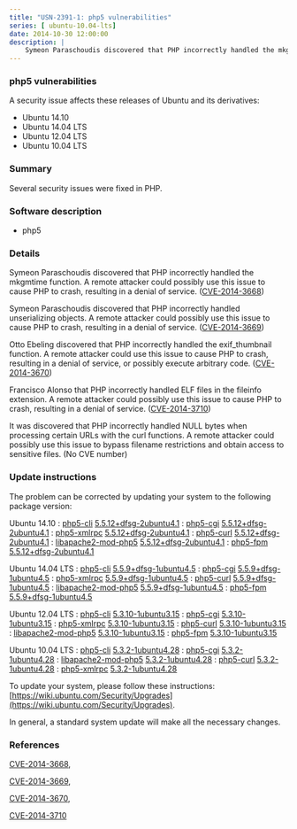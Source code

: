 ```yaml
---
title: "USN-2391-1: php5 vulnerabilities"
series: [ ubuntu-10.04-lts]
date: 2014-10-30 12:00:00
description: |
    Symeon Paraschoudis discovered that PHP incorrectly handled the mkgmtime function. A remote attacker could possibly use this issue to cause PHP to crash, resulting in a denial of service. ([CVE-2014-3668](http://people.ubuntu.com/~ubuntu-security/cve/CVE-2014-3668))
--- 
```

 
### php5 vulnerabilities

A security issue affects these releases of Ubuntu and its derivatives:

* Ubuntu 14.10
* Ubuntu 14.04 LTS
* Ubuntu 12.04 LTS
* Ubuntu 10.04 LTS

### Summary

Several security issues were fixed in PHP. 

### Software description

* php5 

### Details

Symeon Paraschoudis discovered that PHP incorrectly handled the mkgmtime function. A remote attacker could possibly use this issue to cause PHP to crash, resulting in a denial of service. ([CVE-2014-3668](http://people.ubuntu.com/~ubuntu-security/cve/CVE-2014-3668))

Symeon Paraschoudis discovered that PHP incorrectly handled unserializing objects. A remote attacker could possibly use this issue to cause PHP to crash, resulting in a denial of service. ([CVE-2014-3669](http://people.ubuntu.com/~ubuntu-security/cve/CVE-2014-3669))

Otto Ebeling discovered that PHP incorrectly handled the exif_thumbnail function. A remote attacker could use this issue to cause PHP to crash, resulting in a denial of service, or possibly execute arbitrary code. ([CVE-2014-3670](http://people.ubuntu.com/~ubuntu-security/cve/CVE-2014-3670))

Francisco Alonso that PHP incorrectly handled ELF files in the fileinfo extension. A remote attacker could possibly use this issue to cause PHP to crash, resulting in a denial of service. ([CVE-2014-3710](http://people.ubuntu.com/~ubuntu-security/cve/CVE-2014-3710))

It was discovered that PHP incorrectly handled NULL bytes when processing certain URLs with the curl functions. A remote attacker could possibly use this issue to bypass filename restrictions and obtain access to sensitive files. (No CVE number) 

### Update instructions

The problem can be corrected by updating your system to the following package version:

Ubuntu 14.10
 : [php5-cli](https://launchpad.net/ubuntu/+source/php5) <span> [5.5.12+dfsg-2ubuntu4.1](https://launchpad.net/ubuntu/+source/php5/5.5.12+dfsg-2ubuntu4.1) </span> 
 : [php5-cgi](https://launchpad.net/ubuntu/+source/php5) <span> [5.5.12+dfsg-2ubuntu4.1](https://launchpad.net/ubuntu/+source/php5/5.5.12+dfsg-2ubuntu4.1) </span> 
 : [php5-xmlrpc](https://launchpad.net/ubuntu/+source/php5) <span> [5.5.12+dfsg-2ubuntu4.1](https://launchpad.net/ubuntu/+source/php5/5.5.12+dfsg-2ubuntu4.1) </span> 
 : [php5-curl](https://launchpad.net/ubuntu/+source/php5) <span> [5.5.12+dfsg-2ubuntu4.1](https://launchpad.net/ubuntu/+source/php5/5.5.12+dfsg-2ubuntu4.1) </span> 
 : [libapache2-mod-php5](https://launchpad.net/ubuntu/+source/php5) <span> [5.5.12+dfsg-2ubuntu4.1](https://launchpad.net/ubuntu/+source/php5/5.5.12+dfsg-2ubuntu4.1) </span> 
 : [php5-fpm](https://launchpad.net/ubuntu/+source/php5) <span> [5.5.12+dfsg-2ubuntu4.1](https://launchpad.net/ubuntu/+source/php5/5.5.12+dfsg-2ubuntu4.1) </span> 

Ubuntu 14.04 LTS
 : [php5-cli](https://launchpad.net/ubuntu/+source/php5) <span> [5.5.9+dfsg-1ubuntu4.5](https://launchpad.net/ubuntu/+source/php5/5.5.9+dfsg-1ubuntu4.5) </span> 
 : [php5-cgi](https://launchpad.net/ubuntu/+source/php5) <span> [5.5.9+dfsg-1ubuntu4.5](https://launchpad.net/ubuntu/+source/php5/5.5.9+dfsg-1ubuntu4.5) </span> 
 : [php5-xmlrpc](https://launchpad.net/ubuntu/+source/php5) <span> [5.5.9+dfsg-1ubuntu4.5](https://launchpad.net/ubuntu/+source/php5/5.5.9+dfsg-1ubuntu4.5) </span> 
 : [php5-curl](https://launchpad.net/ubuntu/+source/php5) <span> [5.5.9+dfsg-1ubuntu4.5](https://launchpad.net/ubuntu/+source/php5/5.5.9+dfsg-1ubuntu4.5) </span> 
 : [libapache2-mod-php5](https://launchpad.net/ubuntu/+source/php5) <span> [5.5.9+dfsg-1ubuntu4.5](https://launchpad.net/ubuntu/+source/php5/5.5.9+dfsg-1ubuntu4.5) </span> 
 : [php5-fpm](https://launchpad.net/ubuntu/+source/php5) <span> [5.5.9+dfsg-1ubuntu4.5](https://launchpad.net/ubuntu/+source/php5/5.5.9+dfsg-1ubuntu4.5) </span> 

Ubuntu 12.04 LTS
 : [php5-cli](https://launchpad.net/ubuntu/+source/php5) <span> [5.3.10-1ubuntu3.15](https://launchpad.net/ubuntu/+source/php5/5.3.10-1ubuntu3.15) </span> 
 : [php5-cgi](https://launchpad.net/ubuntu/+source/php5) <span> [5.3.10-1ubuntu3.15](https://launchpad.net/ubuntu/+source/php5/5.3.10-1ubuntu3.15) </span> 
 : [php5-xmlrpc](https://launchpad.net/ubuntu/+source/php5) <span> [5.3.10-1ubuntu3.15](https://launchpad.net/ubuntu/+source/php5/5.3.10-1ubuntu3.15) </span> 
 : [php5-curl](https://launchpad.net/ubuntu/+source/php5) <span> [5.3.10-1ubuntu3.15](https://launchpad.net/ubuntu/+source/php5/5.3.10-1ubuntu3.15) </span> 
 : [libapache2-mod-php5](https://launchpad.net/ubuntu/+source/php5) <span> [5.3.10-1ubuntu3.15](https://launchpad.net/ubuntu/+source/php5/5.3.10-1ubuntu3.15) </span> 
 : [php5-fpm](https://launchpad.net/ubuntu/+source/php5) <span> [5.3.10-1ubuntu3.15](https://launchpad.net/ubuntu/+source/php5/5.3.10-1ubuntu3.15) </span> 

Ubuntu 10.04 LTS
 : [php5-cli](https://launchpad.net/ubuntu/+source/php5) <span> [5.3.2-1ubuntu4.28](https://launchpad.net/ubuntu/+source/php5/5.3.2-1ubuntu4.28) </span> 
 : [php5-cgi](https://launchpad.net/ubuntu/+source/php5) <span> [5.3.2-1ubuntu4.28](https://launchpad.net/ubuntu/+source/php5/5.3.2-1ubuntu4.28) </span> 
 : [libapache2-mod-php5](https://launchpad.net/ubuntu/+source/php5) <span> [5.3.2-1ubuntu4.28](https://launchpad.net/ubuntu/+source/php5/5.3.2-1ubuntu4.28) </span> 
 : [php5-curl](https://launchpad.net/ubuntu/+source/php5) <span> [5.3.2-1ubuntu4.28](https://launchpad.net/ubuntu/+source/php5/5.3.2-1ubuntu4.28) </span> 
 : [php5-xmlrpc](https://launchpad.net/ubuntu/+source/php5) <span> [5.3.2-1ubuntu4.28](https://launchpad.net/ubuntu/+source/php5/5.3.2-1ubuntu4.28) </span> 

To update your system, please follow these instructions: [https://wiki.ubuntu.com/Security/Upgrades](https://wiki.ubuntu.com/Security/Upgrades).

In general, a standard system update will make all the necessary changes. 

### References

 [CVE-2014-3668](http://people.ubuntu.com/~ubuntu-security/cve/CVE-2014-3668), 

 [CVE-2014-3669](http://people.ubuntu.com/~ubuntu-security/cve/CVE-2014-3669), 

 [CVE-2014-3670](http://people.ubuntu.com/~ubuntu-security/cve/CVE-2014-3670), 

 [CVE-2014-3710](http://people.ubuntu.com/~ubuntu-security/cve/CVE-2014-3710)
 
